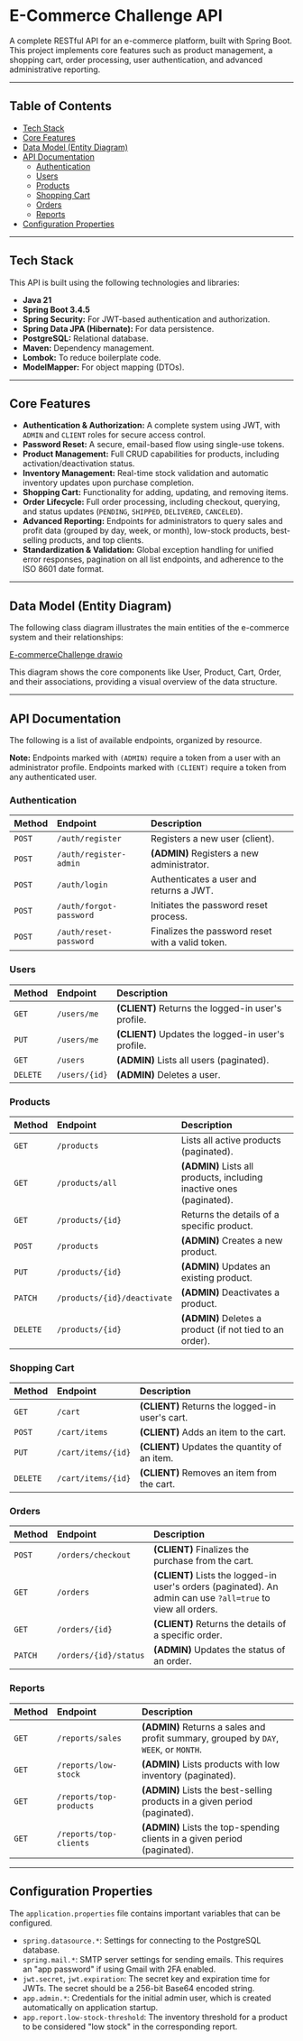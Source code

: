# E-Commerce Challenge API

A complete RESTful API for an e-commerce platform, built with Spring Boot. This project implements core features such as product management, a shopping cart, order processing, user authentication, and advanced administrative reporting.

---

## Table of Contents

- [Tech Stack](#tech-stack)
- [Core Features](#core-features)
- [Data Model (Entity Diagram)](#data-model-entity-diagram) 
- [API Documentation](#api-documentation)
  - [Authentication](#authentication)
  - [Users](#users)
  - [Products](#products)
  - [Shopping Cart](#shopping-cart)
  - [Orders](#orders)
  - [Reports](#reports)
- [Configuration Properties](#configuration-properties)

---

## Tech Stack

This API is built using the following technologies and libraries:

-   **Java 21**
-   **Spring Boot 3.4.5**
-   **Spring Security:** For JWT-based authentication and authorization.
-   **Spring Data JPA (Hibernate):** For data persistence.
-   **PostgreSQL:** Relational database.
-   **Maven:** Dependency management.
-   **Lombok:** To reduce boilerplate code.
-   **ModelMapper:** For object mapping (DTOs).

---

## Core Features

-   **Authentication & Authorization:** A complete system using JWT, with `ADMIN` and `CLIENT` roles for secure access control.
-   **Password Reset:** A secure, email-based flow using single-use tokens.
-   **Product Management:** Full CRUD capabilities for products, including activation/deactivation status.
-   **Inventory Management:** Real-time stock validation and automatic inventory updates upon purchase completion.
-   **Shopping Cart:** Functionality for adding, updating, and removing items.
-   **Order Lifecycle:** Full order processing, including checkout, querying, and status updates (`PENDING`, `SHIPPED`, `DELIVERED`, `CANCELED`).
-   **Advanced Reporting:** Endpoints for administrators to query sales and profit data (grouped by day, week, or month), low-stock products, best-selling products, and top clients.
-   **Standardization & Validation:** Global exception handling for unified error responses, pagination on all list endpoints, and adherence to the ISO 8601 date format.

---

## Data Model (Entity Diagram)

The following class diagram illustrates the main entities of the e-commerce system and their relationships:

[E-commerceChallenge drawio](https://github.com/user-attachments/assets/6a07a4f4-b6ea-4371-b05a-2cb843979b42)

This diagram shows the core components like User, Product, Cart, Order, and their associations, providing a visual overview of the data structure.

---


## API Documentation

The following is a list of available endpoints, organized by resource.

**Note:** Endpoints marked with `(ADMIN)` require a token from a user with an administrator profile. Endpoints marked with `(CLIENT)` require a token from any authenticated user.

### Authentication

| Method | Endpoint                    | Description                                         |
| :----- | :-------------------------- | :-------------------------------------------------- |
| `POST` | `/auth/register`            | Registers a new user (client).                      |
| `POST` | `/auth/register-admin`      | **(ADMIN)** Registers a new administrator.          |
| `POST` | `/auth/login`               | Authenticates a user and returns a JWT.             |
| `POST` | `/auth/forgot-password`     | Initiates the password reset process.               |
| `POST` | `/auth/reset-password`      | Finalizes the password reset with a valid token.    |

### Users

| Method   | Endpoint     | Description                                      |
| :------- | :----------- | :----------------------------------------------- |
| `GET`    | `/users/me`  | **(CLIENT)** Returns the logged-in user's profile. |
| `PUT`    | `/users/me`  | **(CLIENT)** Updates the logged-in user's profile. |
| `GET`    | `/users`     | **(ADMIN)** Lists all users (paginated).          |
| `DELETE` | `/users/{id}`| **(ADMIN)** Deletes a user.                         |

### Products

| Method  | Endpoint                   | Description                                      |
| :------ | :------------------------- | :----------------------------------------------- |
| `GET`   | `/products`                | Lists all active products (paginated).           |
| `GET`   | `/products/all`            | **(ADMIN)** Lists all products, including inactive ones (paginated). |
| `GET`   | `/products/{id}`           | Returns the details of a specific product.       |
| `POST`  | `/products`                | **(ADMIN)** Creates a new product.               |
| `PUT`   | `/products/{id}`           | **(ADMIN)** Updates an existing product.         |
| `PATCH` | `/products/{id}/deactivate`| **(ADMIN)** Deactivates a product.               |
| `DELETE`| `/products/{id}`           | **(ADMIN)** Deletes a product (if not tied to an order). |

### Shopping Cart

| Method   | Endpoint          | Description                                      |
| :------- | :---------------- | :----------------------------------------------- |
| `GET`    | `/cart`           | **(CLIENT)** Returns the logged-in user's cart.  |
| `POST`   | `/cart/items`     | **(CLIENT)** Adds an item to the cart.           |
| `PUT`    | `/cart/items/{id}`| **(CLIENT)** Updates the quantity of an item.     |
| `DELETE` | `/cart/items/{id}`| **(CLIENT)** Removes an item from the cart.        |

### Orders

| Method  | Endpoint            | Description                                      |
| :------ | :------------------ | :----------------------------------------------- |
| `POST`  | `/orders/checkout`  | **(CLIENT)** Finalizes the purchase from the cart. |
| `GET`   | `/orders`           | **(CLIENT)** Lists the logged-in user's orders (paginated). An admin can use `?all=true` to view all orders. |
| `GET`   | `/orders/{id}`      | **(CLIENT)** Returns the details of a specific order. |
| `PATCH` | `/orders/{id}/status`| **(ADMIN)** Updates the status of an order.        |

### Reports

| Method | Endpoint            | Description                                      |
| :----- | :------------------ | :----------------------------------------------- |
| `GET`  | `/reports/sales`    | **(ADMIN)** Returns a sales and profit summary, grouped by `DAY`, `WEEK`, or `MONTH`. |
| `GET`  | `/reports/low-stock`| **(ADMIN)** Lists products with low inventory (paginated). |
| `GET`  | `/reports/top-products`| **(ADMIN)** Lists the best-selling products in a given period (paginated). |
| `GET`  | `/reports/top-clients`| **(ADMIN)** Lists the top-spending clients in a given period (paginated). |

---

## Configuration Properties

The `application.properties` file contains important variables that can be configured.

-   `spring.datasource.*`: Settings for connecting to the PostgreSQL database.
-   `spring.mail.*`: SMTP server settings for sending emails. This requires an "app password" if using Gmail with 2FA enabled.
-   `jwt.secret`, `jwt.expiration`: The secret key and expiration time for JWTs. The secret should be a 256-bit Base64 encoded string.
-   `app.admin.*`: Credentials for the initial admin user, which is created automatically on application startup.
-   `app.report.low-stock-threshold`: The inventory threshold for a product to be considered "low stock" in the corresponding report.
